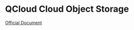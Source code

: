 # QCloud Cloud Object Storage

[Official Document](https://www.qcloud.com/document/product/436/6052)